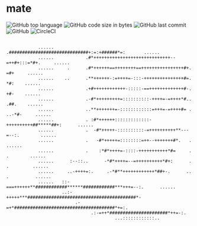# mate

![GitHub top language](https://img.shields.io/github/languages/top/onesword0618/mate?style=flat-square)
![GitHub code size in bytes](https://img.shields.io/github/languages/code-size/onesword0618/mate)
![GitHub last commit](https://img.shields.io/github/last-commit/onesword0618/mate)
![GitHub](https://img.shields.io/github/license/onesword0618/mate)
![CircleCI](https://img.shields.io/circleci/build/github/onesword0618/mate/master?token=e4ad4826e38e58a36f6f353376141888221428fb)


```

            ......            .##############################+:=:+######*=:       ......            
            ......            .#*+++++++++++++++++++++++++++++--=++#+:::=*#+.     ......            
            ......     .      .#*++++++==++++++++==++++++++++++++++#+.    =#+     ......            
            ......    ..      .**++++++-:=++++=-:::-+++++++++++++++#=.     *#:    ......            
            ......            .+#++++++++++++-:::::-==+++++++++++++#-.     +#-    ......            
            ......            .-#*+++++++++=::::::::::-++++=-=++++*#..    .##.    ......            
            ......            ..**+++++++=-::::::::::::=+++=-=++++#= . ..-*#-     ......            
            ......            . :#*++++++:::::::::::::-++++++++++##*****##+:      ......            
            ......            .  -#*+++++-::::::::::-=++++++++++**---=--:.        ......            
            ......            .   -#*+++++=::::::::=++--+++++++#*.   .            ......            
            ......            .    :*#*++++=-::::-+++++++++++*#=     .   .        ......            
            ......      :--::..      -*#*++++=--=++++++++++*#+:      .  .         ......            
            ......     ..-++++=:.     .-*#**++++++++++++*##+-.      .. .          ......            
            ......   ::-===++++++**############******############***+++=--:.      ......            
                     ..:-+++++***#########################################*-                        
                          .-=+*######################################*+=:.                          
                                .:-=++*######################*++=-:.                                
                                         ...::::::::::::..                                          
```